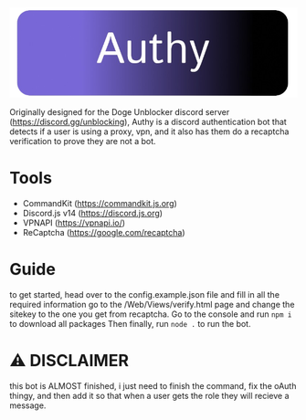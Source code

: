 ![authy banner](./authy.png)

Originally designed for the Doge Unblocker discord server (https://discord.gg/unblocking), Authy is a discord authentication bot that detects if a user is using a proxy, vpn, and it also has them do a recaptcha verification to prove they are not a bot.
# Tools
- CommandKit (https://commandkit.js.org)
- Discord.js v14 (https://discord.js.org)
- VPNAPI (https://vpnapi.io/)
- ReCaptcha (https://google.com/recaptcha)
  
# Guide
to get started, head over to the config.example.json file and fill in all the required information
go to the /Web/Views/verify.html page and change the sitekey to the one you get from recaptcha. 
Go to the console and run `npm i` to download all packages
Then finally, run `node .` to run the bot.

# ⚠️ DISCLAIMER
this bot is ALMOST finished, i just need to finish the command, fix the oAuth thingy, and then add it so that when a user gets the role they will recieve a message.
